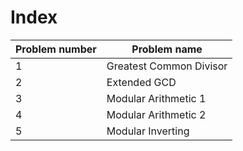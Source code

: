 # Index

| Problem number | Problem name |
| --- | ----------- |
| 1 | Greatest Common Divisor |
| 2 | Extended GCD |
| 3 | Modular Arithmetic 1 |
| 4 | Modular Arithmetic 2 |
| 5 | Modular Inverting |